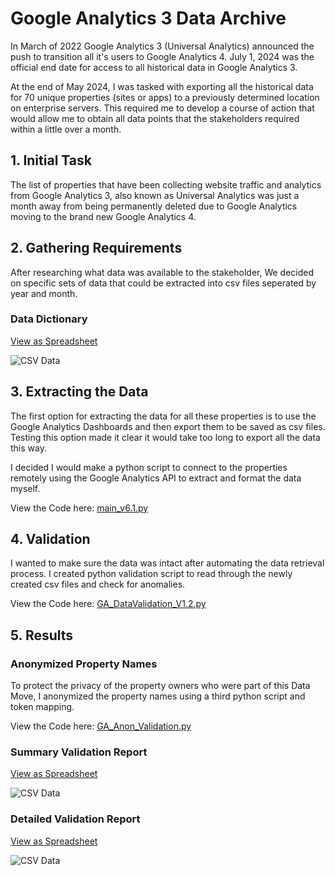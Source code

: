 # Google Analytics 3 Data Archive

In March of 2022 Google Analytics 3 (Universal Analytics) announced the push to transition all it's users to Google Analytics 4. July 1, 2024 was the official end date for access to all historical data in Google Analytics 3.

At the end of May 2024, I was tasked with exporting all the historical data for 70 unique properties (sites or apps) to a previously determined location on enterprise servers. This required me to develop a course of action that would allow me to obtain all data points that the stakeholders required within a little over a month.

## 1. Initial Task

The list of properties that have been collecting website traffic and analytics from Google Analytics 3, also known as Universal Analytics was just a month away from being permanently deleted due to Google Analytics moving to the brand new Google Analytics 4.

## 2. Gathering Requirements

After researching what data was available to the stakeholder, We decided on specific sets of data that could be extracted into csv files seperated by year and month.

### Data Dictionary

[View as Spreadsheet](https://docs.google.com/spreadsheets/d/13eqFhGQ_bdxNRTU8BlooypEwH7F9-BJVKpy3hR-SzhQ/edit?usp=sharing)

![CSV Data](/Google_Analytics_Public/DataDictionary.png)

## 3. Extracting the Data

The first option for extracting the data for all these properties is to use the Google Analytics Dashboards and then export them to be saved as csv files. Testing this option made it clear it would take too long to export all the data this way.

I decided I would make a python script to connect to the properties remotely using the Google Analytics API to extract and format the data myself.

View the Code here: [main_v6.1.py](https://github.com/cdcoonce/Google_Analytics_Public/blob/master/main_v6.1_MonthYear.py)

## 4. Validation

I wanted to make sure the data was intact after automating the data retrieval process. I created python validation script to read through the newly created csv files and check for anomalies.

View the Code here: [GA_DataValidation_V1.2.py](https://github.com/cdcoonce/Google_Analytics_Public/blob/master/GA_DataValidation_%20V1.2.py)

## 5. Results

### Anonymized Property Names

To protect the privacy of the property owners who were part of this Data Move, I anonymized the property names using a third python script and token mapping.

View the Code here: [GA_Anon_Validation.py](https://github.com/cdcoonce/Google_Analytics_Public/blob/master/GA_Anon_Validation.py)

### Summary Validation Report

[View as Spreadsheet](https://docs.google.com/spreadsheets/d/1F05nZMdK5_r98D2E3aJOobeM-Fz4xS3M8UnuvmmGNoE/edit?usp=sharing)

![CSV Data](/Google_Analytics_Public/SumValidationReport.png)

### Detailed Validation Report

[View as Spreadsheet](https://docs.google.com/spreadsheets/d/1brbFTA92cjV2FmXa69LhpQHLT7anhESjWphB_XoY2Nc/edit?usp=sharing)

![CSV Data](/Google_Analytics_Public/DetValidationReport.png)